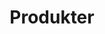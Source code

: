 ---
title: "Produkter"
description: "Kvalitetsprodukter i metal og stål - designet og produceret i Midt-jylland"
--- 